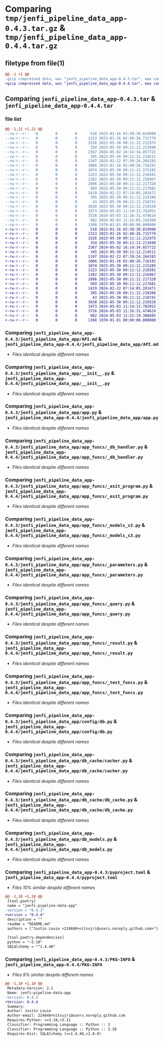 # Comparing `tmp/jenfi_pipeline_data_app-0.4.3.tar.gz` & `tmp/jenfi_pipeline_data_app-0.4.4.tar.gz`

## filetype from file(1)

```diff
@@ -1 +1 @@
-gzip compressed data, was "jenfi_pipeline_data_app-0.4.3.tar", max compression
+gzip compressed data, was "jenfi_pipeline_data_app-0.4.4.tar", max compression
```

## Comparing `jenfi_pipeline_data_app-0.4.3.tar` & `jenfi_pipeline_data_app-0.4.4.tar`

### file list

```diff
@@ -1,21 +1,21 @@
--rw-r--r--   0        0        0      510 2023-01-16 03:30:30.019998 jenfi_pipeline_data_app-0.4.3/README.md
--rw-r--r--   0        0        0     1313 2023-01-16 02:40:26.715779 jenfi_pipeline_data_app-0.4.3/jenfi_pipeline_data_app/API.md
--rw-r--r--   0        0        0     1526 2023-05-30 09:11:12.212975 jenfi_pipeline_data_app-0.4.3/jenfi_pipeline_data_app/__init__.py
--rw-r--r--   0        0        0      354 2023-05-30 09:11:12.213698 jenfi_pipeline_data_app-0.4.3/jenfi_pipeline_data_app/_pdoc.py
--rw-r--r--   0        0        0     2367 2024-05-02 16:14:34.857722 jenfi_pipeline_data_app-0.4.3/jenfi_pipeline_data_app/app.py
--rw-r--r--   0        0        0      345 2023-05-30 09:11:12.214511 jenfi_pipeline_data_app-0.4.3/jenfi_pipeline_data_app/app_funcs/_constants.py
--rw-r--r--   0        0        0     1107 2024-02-22 07:39:24.264183 jenfi_pipeline_data_app-0.4.3/jenfi_pipeline_data_app/app_funcs/_db_handler.py
--rw-r--r--   0        0        0     1066 2023-01-16 02:40:26.716191 jenfi_pipeline_data_app-0.4.3/jenfi_pipeline_data_app/app_funcs/_exit_program.py
--rw-r--r--   0        0        0     1074 2023-05-30 09:11:12.215285 jenfi_pipeline_data_app-0.4.3/jenfi_pipeline_data_app/app_funcs/_models_s3.py
--rw-r--r--   0        0        0     1323 2023-05-30 09:11:12.216581 jenfi_pipeline_data_app-0.4.3/jenfi_pipeline_data_app/app_funcs/_parameters.py
--rw-r--r--   0        0        0     1282 2023-05-30 09:11:12.216967 jenfi_pipeline_data_app-0.4.3/jenfi_pipeline_data_app/app_funcs/_query.py
--rw-r--r--   0        0        0     2896 2023-05-30 09:11:12.217328 jenfi_pipeline_data_app-0.4.3/jenfi_pipeline_data_app/app_funcs/_result.py
--rw-r--r--   0        0        0      569 2023-05-30 09:11:12.217681 jenfi_pipeline_data_app-0.4.3/jenfi_pipeline_data_app/app_funcs/_test_funcs.py
--rw-r--r--   0        0        0     1419 2024-02-22 07:14:05.283471 jenfi_pipeline_data_app-0.4.3/jenfi_pipeline_data_app/config/db.py
--rw-r--r--   0        0        0      395 2023-05-30 09:11:12.218386 jenfi_pipeline_data_app-0.4.3/jenfi_pipeline_data_app/config/s3.py
--rw-r--r--   0        0        0       43 2023-05-30 09:11:12.218741 jenfi_pipeline_data_app-0.4.3/jenfi_pipeline_data_app/db_cache/__init__.py
--rw-r--r--   0        0        0     3838 2023-05-30 09:11:12.219328 jenfi_pipeline_data_app-0.4.3/jenfi_pipeline_data_app/db_cache/cacher.py
--rw-r--r--   0        0        0     1973 2024-05-03 11:14:13.782052 jenfi_pipeline_data_app-0.4.3/jenfi_pipeline_data_app/db_cache/db_cache.py
--rw-r--r--   0        0        0     3726 2024-05-03 11:16:31.474624 jenfi_pipeline_data_app-0.4.3/jenfi_pipeline_data_app/db_models.py
--rw-r--r--   0        0        0      982 2024-05-03 11:15:05.316368 jenfi_pipeline_data_app-0.4.3/pyproject.toml
--rw-r--r--   0        0        0     1388 1970-01-01 00:00:00.000000 jenfi_pipeline_data_app-0.4.3/PKG-INFO
+-rw-r--r--   0        0        0      510 2023-01-16 03:30:30.019998 jenfi_pipeline_data_app-0.4.4/README.md
+-rw-r--r--   0        0        0     1313 2023-01-16 02:40:26.715779 jenfi_pipeline_data_app-0.4.4/jenfi_pipeline_data_app/API.md
+-rw-r--r--   0        0        0     1526 2023-05-30 09:11:12.212975 jenfi_pipeline_data_app-0.4.4/jenfi_pipeline_data_app/__init__.py
+-rw-r--r--   0        0        0      354 2023-05-30 09:11:12.213698 jenfi_pipeline_data_app-0.4.4/jenfi_pipeline_data_app/_pdoc.py
+-rw-r--r--   0        0        0     2367 2024-05-02 16:14:34.857722 jenfi_pipeline_data_app-0.4.4/jenfi_pipeline_data_app/app.py
+-rw-r--r--   0        0        0      345 2023-05-30 09:11:12.214511 jenfi_pipeline_data_app-0.4.4/jenfi_pipeline_data_app/app_funcs/_constants.py
+-rw-r--r--   0        0        0     1107 2024-02-22 07:39:24.264183 jenfi_pipeline_data_app-0.4.4/jenfi_pipeline_data_app/app_funcs/_db_handler.py
+-rw-r--r--   0        0        0     1066 2023-01-16 02:40:26.716191 jenfi_pipeline_data_app-0.4.4/jenfi_pipeline_data_app/app_funcs/_exit_program.py
+-rw-r--r--   0        0        0     1074 2023-05-30 09:11:12.215285 jenfi_pipeline_data_app-0.4.4/jenfi_pipeline_data_app/app_funcs/_models_s3.py
+-rw-r--r--   0        0        0     1323 2023-05-30 09:11:12.216581 jenfi_pipeline_data_app-0.4.4/jenfi_pipeline_data_app/app_funcs/_parameters.py
+-rw-r--r--   0        0        0     1282 2023-05-30 09:11:12.216967 jenfi_pipeline_data_app-0.4.4/jenfi_pipeline_data_app/app_funcs/_query.py
+-rw-r--r--   0        0        0     2896 2023-05-30 09:11:12.217328 jenfi_pipeline_data_app-0.4.4/jenfi_pipeline_data_app/app_funcs/_result.py
+-rw-r--r--   0        0        0      569 2023-05-30 09:11:12.217681 jenfi_pipeline_data_app-0.4.4/jenfi_pipeline_data_app/app_funcs/_test_funcs.py
+-rw-r--r--   0        0        0     1419 2024-02-22 07:14:05.283471 jenfi_pipeline_data_app-0.4.4/jenfi_pipeline_data_app/config/db.py
+-rw-r--r--   0        0        0      395 2023-05-30 09:11:12.218386 jenfi_pipeline_data_app-0.4.4/jenfi_pipeline_data_app/config/s3.py
+-rw-r--r--   0        0        0       43 2023-05-30 09:11:12.218741 jenfi_pipeline_data_app-0.4.4/jenfi_pipeline_data_app/db_cache/__init__.py
+-rw-r--r--   0        0        0     3838 2023-05-30 09:11:12.219328 jenfi_pipeline_data_app-0.4.4/jenfi_pipeline_data_app/db_cache/cacher.py
+-rw-r--r--   0        0        0     1973 2024-05-03 11:14:13.782052 jenfi_pipeline_data_app-0.4.4/jenfi_pipeline_data_app/db_cache/db_cache.py
+-rw-r--r--   0        0        0     3726 2024-05-03 11:16:31.474624 jenfi_pipeline_data_app-0.4.4/jenfi_pipeline_data_app/db_models.py
+-rw-r--r--   0        0        0      982 2024-05-03 11:22:19.388495 jenfi_pipeline_data_app-0.4.4/pyproject.toml
+-rw-r--r--   0        0        0     1388 1970-01-01 00:00:00.000000 jenfi_pipeline_data_app-0.4.4/PKG-INFO
```

### Comparing `jenfi_pipeline_data_app-0.4.3/jenfi_pipeline_data_app/API.md` & `jenfi_pipeline_data_app-0.4.4/jenfi_pipeline_data_app/API.md`

 * *Files identical despite different names*

### Comparing `jenfi_pipeline_data_app-0.4.3/jenfi_pipeline_data_app/__init__.py` & `jenfi_pipeline_data_app-0.4.4/jenfi_pipeline_data_app/__init__.py`

 * *Files identical despite different names*

### Comparing `jenfi_pipeline_data_app-0.4.3/jenfi_pipeline_data_app/app.py` & `jenfi_pipeline_data_app-0.4.4/jenfi_pipeline_data_app/app.py`

 * *Files identical despite different names*

### Comparing `jenfi_pipeline_data_app-0.4.3/jenfi_pipeline_data_app/app_funcs/_db_handler.py` & `jenfi_pipeline_data_app-0.4.4/jenfi_pipeline_data_app/app_funcs/_db_handler.py`

 * *Files identical despite different names*

### Comparing `jenfi_pipeline_data_app-0.4.3/jenfi_pipeline_data_app/app_funcs/_exit_program.py` & `jenfi_pipeline_data_app-0.4.4/jenfi_pipeline_data_app/app_funcs/_exit_program.py`

 * *Files identical despite different names*

### Comparing `jenfi_pipeline_data_app-0.4.3/jenfi_pipeline_data_app/app_funcs/_models_s3.py` & `jenfi_pipeline_data_app-0.4.4/jenfi_pipeline_data_app/app_funcs/_models_s3.py`

 * *Files identical despite different names*

### Comparing `jenfi_pipeline_data_app-0.4.3/jenfi_pipeline_data_app/app_funcs/_parameters.py` & `jenfi_pipeline_data_app-0.4.4/jenfi_pipeline_data_app/app_funcs/_parameters.py`

 * *Files identical despite different names*

### Comparing `jenfi_pipeline_data_app-0.4.3/jenfi_pipeline_data_app/app_funcs/_query.py` & `jenfi_pipeline_data_app-0.4.4/jenfi_pipeline_data_app/app_funcs/_query.py`

 * *Files identical despite different names*

### Comparing `jenfi_pipeline_data_app-0.4.3/jenfi_pipeline_data_app/app_funcs/_result.py` & `jenfi_pipeline_data_app-0.4.4/jenfi_pipeline_data_app/app_funcs/_result.py`

 * *Files identical despite different names*

### Comparing `jenfi_pipeline_data_app-0.4.3/jenfi_pipeline_data_app/app_funcs/_test_funcs.py` & `jenfi_pipeline_data_app-0.4.4/jenfi_pipeline_data_app/app_funcs/_test_funcs.py`

 * *Files identical despite different names*

### Comparing `jenfi_pipeline_data_app-0.4.3/jenfi_pipeline_data_app/config/db.py` & `jenfi_pipeline_data_app-0.4.4/jenfi_pipeline_data_app/config/db.py`

 * *Files identical despite different names*

### Comparing `jenfi_pipeline_data_app-0.4.3/jenfi_pipeline_data_app/db_cache/cacher.py` & `jenfi_pipeline_data_app-0.4.4/jenfi_pipeline_data_app/db_cache/cacher.py`

 * *Files identical despite different names*

### Comparing `jenfi_pipeline_data_app-0.4.3/jenfi_pipeline_data_app/db_cache/db_cache.py` & `jenfi_pipeline_data_app-0.4.4/jenfi_pipeline_data_app/db_cache/db_cache.py`

 * *Files identical despite different names*

### Comparing `jenfi_pipeline_data_app-0.4.3/jenfi_pipeline_data_app/db_models.py` & `jenfi_pipeline_data_app-0.4.4/jenfi_pipeline_data_app/db_models.py`

 * *Files identical despite different names*

### Comparing `jenfi_pipeline_data_app-0.4.3/pyproject.toml` & `jenfi_pipeline_data_app-0.4.4/pyproject.toml`

 * *Files 10% similar despite different names*

```diff
@@ -1,10 +1,10 @@
 [tool.poetry]
 name = "jenfi-pipeline-data-app"
-version = "0.4.3"
+version = "0.4.4"
 description = ""
 readme = "README.md"
 authors = ["Justin Louie <224840+nitsujri@users.noreply.github.com>"]
 
 [tool.poetry.dependencies]
 python = "~3.10"
 SQLAlchemy = "^1.4.40"
```

### Comparing `jenfi_pipeline_data_app-0.4.3/PKG-INFO` & `jenfi_pipeline_data_app-0.4.4/PKG-INFO`

 * *Files 9% similar despite different names*

```diff
@@ -1,10 +1,10 @@
 Metadata-Version: 2.1
 Name: jenfi-pipeline-data-app
-Version: 0.4.3
+Version: 0.4.4
 Summary: 
 Author: Justin Louie
 Author-email: 224840+nitsujri@users.noreply.github.com
 Requires-Python: >=3.10,<3.11
 Classifier: Programming Language :: Python :: 3
 Classifier: Programming Language :: Python :: 3.10
 Requires-Dist: SQLAlchemy (>=1.4.40,<2.0.0)
```

